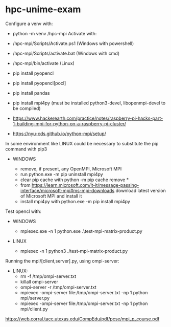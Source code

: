 # hpc-unime-exam

Configure a venv with:
* python -m venv /hpc-mpi
Activate with:
* /hpc-mpi/Scripts/Activate.ps1 (Windows with powershell)
* /hpc-mpi/Scripts/activate.bat (Windows with cmd)
* /hpc-mpi/bin/activate (Linux)

* pip install pyopencl
* pip install pyopencl[pocl]
* pip install pandas
* pip install mpi4py (must be installed python3-devel, libopenmpi-devel to be compiled)
* https://www.hackerearth.com/practice/notes/raspberry-pi-hacks-part-1-building-mpi-for-python-on-a-raspberry-pi-cluster/
* https://nyu-cds.github.io/python-mpi/setup/

In some environment like LINUX could be necessary to substitute the pip command with pip3

* WINDOWS

    * remove, if present, any OpenMPI, Microsoft MPI
    * run python.exe -m pip uninstall mpi4py
    * clear pip cache with python -m pip cache remove *
    * from https://learn.microsoft.com/it-it/message-passing-interface/microsoft-mpi#ms-mpi-downloads download latest version of Microsoft MPI and install it
    * install mpi4py with python.exe -m pip install mpi4py

Test opencl with:

* WINDOWS

    * mpiexec.exe -n 1 python.exe .\test-mpi-matrix-product.py

* LINUX

    * mpiexec -n 1 python3 ./test-mpi-matrix-product.py

Running the mpi/[client,server].py, using ompi-server:
* LINUX:
    * rm -f /tmp/ompi-server.txt
    * killall ompi-server
    * ompi-server -r /tmp/ompi-server.txt
    * mpiexec -ompi-server file:/tmp/ompi-server.txt -np 1 python mpi/server.py
    * mpiexec -ompi-server file:/tmp/ompi-server.txt -np 1 python mpi/client.py


https://web.corral.tacc.utexas.edu/CompEdu/pdf/pcse/mpi_p_course.pdf
